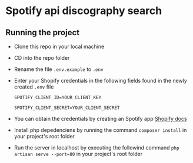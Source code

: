 # Spotify api discography search 

## Running the project 

- Clone this repo in your local machine 

- CD into the repo folder 

- Rename the file `.env.example` to `.env`

- Enter your Shopify credentials in the following fields found in the newly created `.env` file

  `SPOTIFY_CLIENT_ID=YOUR_CLIENT_KEY`

  `SPOTIFY_CLIENT_SECRET=YOUR_CLIENT_SECRET`

- You can obtain the credentials by creating an Spotify app [Shopify docs]( https://developer.spotify.com/documentation/web-api/tutorials/getting-started#create-an-app)

- Install php depedenciens by running the command `composer install` in your project's root folder

- Run the server in localhost by executing the followind command `php artisan serve --port=80` in your project's root folder
